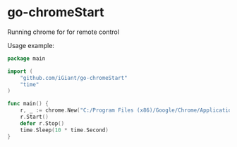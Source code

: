# go-chromeStart
Running chrome for for remote control

Usage example:
```Go
package main

import (
	"github.com/iGiant/go-chromeStart"
	"time"
)

func main() {
	r, _ := chrome.New("C:/Program Files (x86)/Google/Chrome/Application/chrome.exe", 9245)
	r.Start()
	defer r.Stop()
	time.Sleep(10 * time.Second)
}
```
